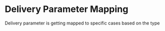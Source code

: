 # Delivery Parameter Mapping
Delivery parameter is getting mapped to specific cases based on the type
